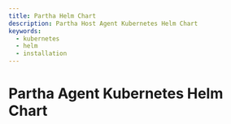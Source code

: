 ```yaml
---
title: Partha Helm Chart
description: Partha Host Agent Kubernetes Helm Chart
keywords:
  - kubernetes
  - helm
  - installation
---
```


# Partha Agent Kubernetes Helm Chart


